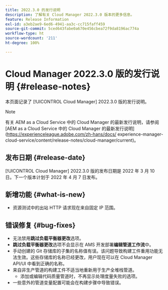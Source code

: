 ```yaml
---
title: 2022.3.0 的发行说明
description: 了解有关 Cloud Manager 2022.3.0 版本的更多信息。
feature: Release Information
exl-id: a3eb2ae9-6ed6-4941-aa3c-cc715faff459
source-git-commit: 5ced643fabe0a670e456cbea72f9da8196ac774a
workflow-type: ht
source-wordcount: '211'
ht-degree: 100%

---
```


# Cloud Manager 2022.3.0 版的发行说明 {#release-notes}

本页面记录了 [!UICONTROL Cloud Manager] 2022.3.0 版的发行说明。

>[!NOTE]
>
>有关 AEM as a Cloud Service 中的 Cloud Manager 的最新发行说明，请参阅 [AEM as a Cloud Service 中的 Cloud Manager 的最新发行说明](https://experienceleague.adobe.com/zh-hans/docs/ experience-manager-cloud-service/content/release-notes/cloud-manager/current)。

## 发布日期 {#release-date}

[!UICONTROL Cloud Manager] 2022.3.0 版的发布日期是 2022 年 3 月 10 日。下一个版本计划于 2022 年 4 月 7 日发布。

## 新增功能 {#what-is-new}

* 资源测试中的出站 HTTP 请求现在来自固定 IP 范围。


## 错误修复 {#bug-fixes}

* 无法禁用&#x200B;**跳过负载平衡器更改**&#x200B;选项。
* **跳过负载平衡器更改**&#x200B;选项不会显示在 AMS 开发部署&#x200B;**编辑管道工作流**&#x200B;中。
* 手动创建的 Git 存储库的子集的名称值有误。该问题导致构建工件重用功能无法生效。这些存储库的名称已经更改，用户现在可以在 Cloud Manager API/UI 中看到正确的名称。
* 来自非生产管道的构建工件不适当地重新用于生产全堆栈管道。
   * 添加或编辑代码质量管道时，不再显示处理度量失败的选项。
* 一些意外的管道变量配置可能会在构建步骤中导致错误。
